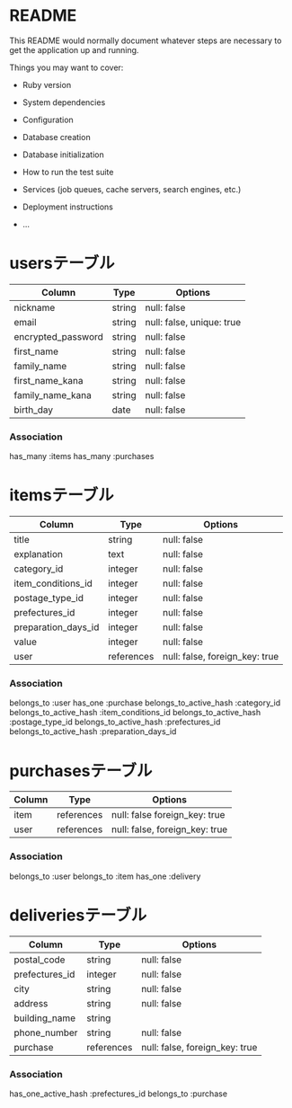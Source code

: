 # README

This README would normally document whatever steps are necessary to get the
application up and running.

Things you may want to cover:

* Ruby version

* System dependencies

* Configuration

* Database creation

* Database initialization

* How to run the test suite

* Services (job queues, cache servers, search engines, etc.)

* Deployment instructions

* ...
# usersテーブル
| Column              | Type   | Options                   |
| ------------------  | ------ | -----------               |
| nickname            | string | null: false               |
| email               | string | null: false, unique: true |
| encrypted_password  | string | null: false               |
| first_name          | string | null: false               |
| family_name         | string | null: false               |
| first_name_kana     | string | null: false               |
| family_name_kana    | string | null: false               |
| birth_day           | date   | null: false               |

### Association
has_many :items
has_many :purchases

# itemsテーブル
| Column             | Type       | Options                        |
| ------------------ | ------     | -----------                    |
| title              | string     | null: false                    |
| explanation        | text       | null: false                    |
| category_id        | integer    | null: false                    |
| item_conditions_id | integer    | null: false                    |
| postage_type_id    | integer    | null: false                    |
| prefectures_id     | integer    | null: false                    |
| preparation_days_id| integer    | null: false                    |
| value              | integer    | null: false                    |
| user               | references | null: false, foreign_key: true |

### Association
belongs_to :user
has_one :purchase
belongs_to_active_hash :category_id
belongs_to_active_hash :item_conditions_id
belongs_to_active_hash :postage_type_id
belongs_to_active_hash :prefectures_id
belongs_to_active_hash :preparation_days_id

# purchasesテーブル
| Column             | Type       | Options                        |
| ------------------ | ------     | -----------                    |
| item               | references | null: false foreign_key: true  |
| user               | references | null: false, foreign_key: true |

### Association
belongs_to :user
belongs_to :item
has_one :delivery

# deliveriesテーブル
| Column             | Type       | Options                        |
| ------------------ | ------     | -----------                    |
| postal_code        | string    | null: false                    |
| prefectures_id     | integer    | null: false                    |
| city               | string     | null: false                    |
| address            | string     | null: false                    |
| building_name      | string     |                                |
| phone_number       | string     | null: false                    |  
| purchase           | references | null: false, foreign_key: true |

### Association
has_one_active_hash :prefectures_id
belongs_to :purchase










